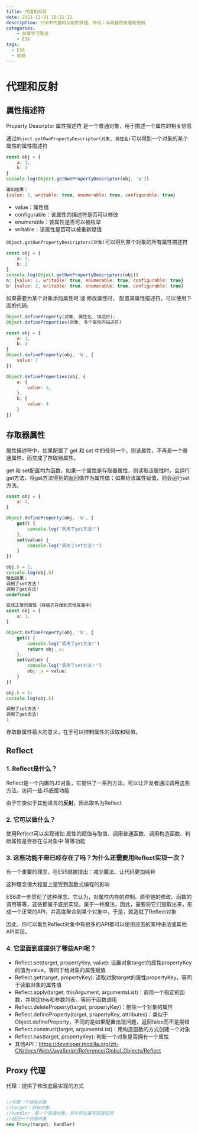 ```yaml
---
title: 代理和反射
date: 2021-12-31 16:21:22
description: ES6中代理和反射的原理、作用；存取器的原理和使用
categories: 
    - 前端学习笔记
    - ES6
tags: 
  - ES6
  - 前端
---
```


# 代理和反射

## 属性描述符

Property Descriptor 属性描述符  是一个普通对象，用于描述一个属性的相关信息

通过```Object.getOwnPropertyDescriptor(对象, 属性名)```可以得到一个对象的某个属性的属性描述符

```javascript
const obj = {
    a: 1,
    b: 2
}
console.log(Object.getOwnPropertyDescriptor(obj, 'a'))

输出结果：
{value: 1, writable: true, enumerable: true, configurable: true}
```

- value：属性值
- configurable：该属性的描述符是否可以修改
- enumerable：该属性是否可以被枚举
- writable：该属性是否可以被重新赋值

 ```Object.getOwnPropertyDescriptors(对象)```可以得到某个对象的所有属性描述符

```javascript
const obj = {
    a: 1,
    b: 2
}
console.log(Object.getOwnPropertyDescriptors(obj))
a: {value: 1, writable: true, enumerable: true, configurable: true}
b: {value: 2, writable: true, enumerable: true, configurable: true}
```
如果需要为某个对象添加属性时 或 修改属性时， 配置其属性描述符，可以使用下面的代码:

```js
Object.defineProperty(对象, 属性名, 描述符);
Object.defineProperties(对象, 多个属性的描述符)
```

```javascript
const obj = {
    a: 1,
    b: 2
}
Object.defineProperty(obj, 'b', {
    value: 7
})

Object.defineProperties(obj, {
    a: {
        value: 3,
    },
    b: {
        value: 4
    }
})
```

## 存取器属性

属性描述符中，如果配置了 get 和 set 中的任何一个，则该属性，不再是一个普通属性，而变成了存取器属性。

get 和 set配置均为函数，如果一个属性是存取器属性，则读取该属性时，会运行get方法，将get方法得到的返回值作为属性值；如果给该属性赋值，则会运行set方法。
```javascript
const obj = {
    a: 1,
}

Object.defineProperty(obj, 'b', {
    get() {
        console.log("调用了get方法!")
    },
    set(value) {
        console.log("调用了set方法！")
    }
})

obj.b = 1;
console.log(obj.b)
输出结果：
调用了set方法！
调用了get方法!
undefined
```

```javascript
变成正常的属性（将值先存储到其他变量中）
const obj = {
    a: 1,
}

Object.defineProperty(obj, 'b', {
    get() {
        console.log("调用了get方法!")
        return obj._a;
    },
    set(value) {
        console.log("调用了set方法！")
        obj._a = value;
    }
})

obj.b = 1;
console.log(obj.b)

调用了set方法！
调用了get方法!
1
```
存取器属性最大的意义，在于可以控制属性的读取和赋值。

## Reflect

### 1. Reflect是什么？

Reflect是一个内置的JS对象，它提供了一系列方法，可以让开发者通过调用这些方法，访问一些JS底层功能

由于它类似于其他语言的**反射**，因此取名为Reflect

### 2. 它可以做什么？

使用Reflect可以实现诸如 属性的赋值与取值、调用普通函数、调用构造函数、判断属性是否存在与对象中  等等功能

### 3. 这些功能不是已经存在了吗？为什么还需要用Reflect实现一次？

有一个重要的理念，在ES5就被提出：减少魔法、让代码更加纯粹

这种理念很大程度上是受到函数式编程的影响

ES6进一步贯彻了这种理念，它认为，对属性内存的控制、原型链的修改、函数的调用等等，这些都属于底层实现，属于一种魔法，因此，需要将它们提取出来，形成一个正常的API，并高度聚合到某个对象中，于是，就造就了Reflect对象

因此，你可以看到Reflect对象中有很多的API都可以使用过去的某种语法或其他API实现。

### 4. 它里面到底提供了哪些API呢？

- Reflect.set(target, propertyKey, value): 设置对象target的属性propertyKey的值为value，等同于给对象的属性赋值
- Reflect.get(target, propertyKey): 读取对象target的属性propertyKey，等同于读取对象的属性值
- Reflect.apply(target, thisArgument, argumentsList)：调用一个指定的函数，并绑定this和参数列表。等同于函数调用
- Reflect.deleteProperty(target, propertyKey)：删除一个对象的属性
- Reflect.defineProperty(target, propertyKey, attributes)：类似于Object.defineProperty，不同的是如果配置出现问题，返回false而不是报错
- Reflect.construct(target, argumentsList)：用构造函数的方式创建一个对象
- Reflect.has(target, propertyKey): 判断一个对象是否拥有一个属性
- 其他API：https://developer.mozilla.org/zh-CN/docs/Web/JavaScript/Reference/Global_Objects/Reflect

## Proxy 代理

代理：提供了修改底层实现的方式

```js

//代理一个目标对象
//target：目标对象
//handler：是一个普通对象，其中可以重写底层实现
//返回一个代理对象
new Proxy(target, handler)
```





